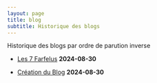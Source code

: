 ```yaml
---
layout: page
title: blog
subtitle: Historique des blogs
---
```

Historique des blogs par ordre de parution inverse  
* [Les 7 Farfelus](/_posts/2024-08-30-Les-7-farfelus.md) **2024-08-30**

* [Création du Blog](/_posts/2024-08-30-Création-du-blog.md) **2024-08-30**
          
